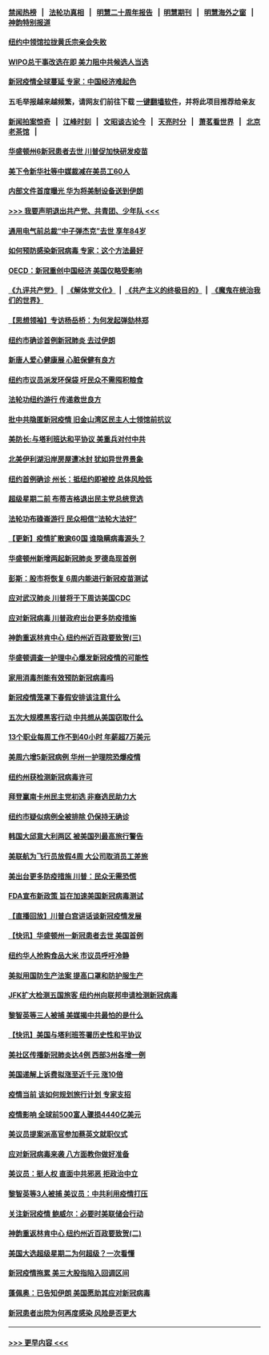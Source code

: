 #### [禁闻热榜](热点新闻.md?=0)  &nbsp;&nbsp;|&nbsp;&nbsp; [法轮功真相](https://github.com/gfw-breaker/truth/blob/master/README.md?=0) &nbsp;&nbsp;|&nbsp;&nbsp; [明慧二十周年报告](https://github.com/gfw-breaker/mh-reports/blob/master/README.md?=0) &nbsp;&nbsp;|&nbsp;&nbsp;[明慧期刊](https://github.com/gfw-breaker/mh-qikan) &nbsp;&nbsp;|&nbsp;&nbsp; [明慧海外之窗](https://github.com/gfw-breaker/mh-news/blob/master/README.md?=0) &nbsp;&nbsp;|&nbsp;&nbsp; [神韵特别报道](https://github.com/gfw-breaker/mh-news/blob/master/shenyun.md?=0)
#### [纽约中领馆拉拢黄氏宗亲会失败](../pages/nsc412/n11910480.md?t=03031102) 
#### [WIPO总干事改选在即 美力阻中共候选人当选](../pages/nsc412/n11910464.md?t=03031102) 
#### [新冠疫情全球蔓延 专家：中国经济难起色](../pages/nsc412/n11910439.md?t=03031102) 
#### 五毛举报越来越频繁，请网友们前往下载 [一键翻墙软件](https://github.com/gfw-breaker/ssr-accounts)，并将此项目推荐给亲友
#### [新闻拍案惊奇](https://github.com/gfw-breaker/banned-news/blob/master/pages/link4.md) &nbsp;&nbsp;|&nbsp;&nbsp; [江峰时刻](https://github.com/gfw-breaker/banned-news/blob/master/pages/link4.md) &nbsp;&nbsp;|&nbsp;&nbsp; [文昭谈古论今](https://github.com/gfw-breaker/banned-news/blob/master/pages/link4.md) &nbsp;&nbsp;|&nbsp;&nbsp; [天亮时分](https://github.com/gfw-breaker/banned-news/blob/master/pages/link4.md) &nbsp;&nbsp;|&nbsp;&nbsp; [萧茗看世界](https://github.com/gfw-breaker/banned-news/blob/master/pages/link4.md) &nbsp;&nbsp;|&nbsp;&nbsp; [北京老茶馆](https://github.com/gfw-breaker/banned-news/blob/master/pages/link4.md) &nbsp;&nbsp;|&nbsp;&nbsp; 
#### [华盛顿州6新冠患者去世 川普促加快研发疫苗](../pages/nsc412/n11910399.md?t=03031102) 
#### [美下令新华社等中媒裁减在美员工60人](../pages/nsc412/n11910256.md?t=03031102) 
#### [内部文件首度曝光 华为将美制设备送到伊朗](../pages/nsc412/n11910211.md?t=03031102) 
#### [>>> 我要声明退出共产党、共青团、少年队 <<<](https://github.com/begood0513/goodnews/blob/master/quit/letter.md) 
#### [通用电气前总裁“中子弹杰克”去世 享年84岁](../pages/nsc412/n11910095.md?t=03031102) 
#### [如何预防感染新冠病毒 专家：这个方法最好](../pages/nsc412/n11909928.md?t=03031102) 
#### [OECD：新冠重创中国经济 美国仅略受影响](../pages/nsc412/n11910023.md?t=03031102) 
#### [《九评共产党》](https://github.com/begood0513/9ping.md/blob/master/README.md) &nbsp;|&nbsp; [《解体党文化》](../../../../jtdwh.md/blob/master/README.md)  &nbsp;|&nbsp; [《共产主义的终极目的》](../../../../gczydzjmd.md/blob/master/README.md) &nbsp;|&nbsp; [《魔鬼在统治我们的世界》](../../../../mgztzwmdsj.md/blob/master/README.md) 
#### [【思想领袖】专访杨岳桥：为何发起弹劾林郑](../pages/nsc412/n11810919.md?t=03031102) 
#### [纽约市确诊首例新冠肺炎  去过伊朗](../pages/nsc412/n11908737.md?t=03031102) 
#### [新唐人爱心健康展  心脏保健有良方](../pages/nsc412/n11908619.md?t=03031102) 
#### [纽约市议员派发环保袋  吁民众不需囤积粮食](../pages/nsc412/n11908742.md?t=03031102) 
#### [法轮功纽约游行 传递救世良方](../pages/nsc412/n11907831.md?t=03031102) 
#### [批中共隐匿新冠疫情  旧金山湾区民主人士领馆前抗议](../pages/nsc412/n11908761.md?t=03031102) 
#### [美防长:与塔利班达和平协议 美重兵对付中共](../pages/nsc412/n11908366.md?t=03031102) 
#### [北美伊利湖沿岸房屋遭冰封 犹如异世界景象](../pages/nsc412/n11908465.md?t=03031102) 
#### [纽约首例确诊 州长：抵纽约即被控 总体风险低](../pages/nsc412/n11908143.md?t=03031102) 
#### [超级星期二前 布蒂吉格退出民主党总统竞选](../pages/nsc412/n11908156.md?t=03031102) 
#### [法轮功布碌崙游行 民众相信“法轮大法好”](../pages/nsc412/n11907645.md?t=03031102) 
#### [【更新】疫情扩散逾60国 谁隐瞒病毒源头？](../pages/nsc412/n11890652.md?t=03031102) 
#### [华盛顿州新增两起新冠肺炎 罗德岛现首例](../pages/nsc412/n11907757.md?t=03031102) 
#### [彭斯：股市将恢复 6周内能进行新冠疫苗测试](../pages/nsc412/n11907550.md?t=03031102) 
#### [应对武汉肺炎 川普将于下周访美国CDC](../pages/nsc412/n11907493.md?t=03031102) 
#### [应对新冠病毒 川普政府出台更多防疫措施](../pages/nsc412/n11907354.md?t=03031102) 
#### [神韵重返林肯中心 纽约州近百政要致贺(三)](../pages/nsc412/n11904356.md?t=03031102) 
#### [华盛顿调查一护理中心爆发新冠疫情的可能性](../pages/nsc412/n11907230.md?t=03031102) 
#### [家用消毒剂能有效预防新冠病毒吗](../pages/nsc412/n11905553.md?t=03031102) 
#### [新冠疫情笼罩下春假安排该注意什么](../pages/nsc412/n11906890.md?t=03031102) 
#### [五次大规模黑客行动 中共想从美国窃取什么](../pages/nsc412/n11899124.md?t=03031102) 
#### [13个职业每周工作不到40小时 年薪超7万美元](../pages/nsc412/n11893686.md?t=03031102) 
#### [美周六增5新冠病例 华州一护理院恐爆疫情](../pages/nsc412/n11905823.md?t=03031102) 
#### [纽约州获检测新冠病毒许可](../pages/nsc412/n11906069.md?t=03031102) 
#### [拜登赢南卡州民主党初选 非裔选民助力大](../pages/nsc412/n11905930.md?t=03031102) 
#### [纽约市疑似病例全被排除 仍保持无确诊](../pages/nsc412/n11906039.md?t=03031102) 
#### [韩国大邱意大利两区 被美国列最高旅行警告](../pages/nsc412/n11905944.md?t=03031102) 
#### [美联航为飞行员放假4周 大公司取消员工差旅](../pages/nsc412/n11905894.md?t=03031102) 
#### [美出台更多防疫措施 川普：民众无需恐慌](../pages/nsc412/n11905747.md?t=03031102) 
#### [FDA宣布新政策 旨在加速美国新冠病毒测试](../pages/nsc412/n11905693.md?t=03031102) 
#### [【直播回放】川普白宫讲话谈新冠疫情发展](../pages/nsc412/n11905588.md?t=03031102) 
#### [【快讯】华盛顿州一新冠患者去世 美国首例](../pages/nsc412/n11905571.md?t=03031102) 
#### [纽约华人抢购食品大米 市议员呼吁冷静](../pages/nsc412/n11904453.md?t=03031102) 
#### [美拟用国防生产法案 提高口罩和防护服生产](../pages/nsc412/n11905517.md?t=03031102) 
#### [JFK扩大检测五国旅客 纽约州向联邦申请检测新冠病毒](../pages/nsc412/n11905491.md?t=03031102) 
#### [黎智英等三人被捕 美媒揭中共最怕的是什么](../pages/nsc412/n11905316.md?t=03031102) 
#### [【快讯】美国与塔利班签署历史性和平协议](../pages/nsc412/n11905172.md?t=03031102) 
#### [美社区传播新冠肺炎达4例 西部3州各增一例](../pages/nsc412/n11904070.md?t=03031102) 
#### [美国递解上诉费拟涨至近千元  涨10倍](../pages/nsc412/n11904466.md?t=03031102) 
#### [疫情当前 该如何规划旅行计划 专家支招](../pages/nsc412/n11903865.md?t=03031102) 
#### [疫情影响 全球前500富人骤损4440亿美元](../pages/nsc412/n11904283.md?t=03031102) 
#### [美议员提案派高官参加蔡英文就职仪式](../pages/nsc412/n11904166.md?t=03031102) 
#### [应对新冠病毒来袭 八方面教你做好准备](../pages/nsc412/n11903736.md?t=03031102) 
#### [美议员：挺人权 直面中共邪恶 拒政治中立](../pages/nsc412/n11903790.md?t=03031102) 
#### [黎智英等3人被捕 美议员：中共利用疫情打压](../pages/nsc412/n11903768.md?t=03031102) 
#### [关注新冠疫情 鲍威尔：必要时美联储会行动](../pages/nsc412/n11903672.md?t=03031102) 
#### [神韵重返林肯中心 纽约州近百政要致贺(二)](../pages/nsc412/n11897500.md?t=03031102) 
#### [美国大选超级星期二为何超级？一次看懂](../pages/nsc412/n11903490.md?t=03031102) 
#### [新冠疫情拖累 美三大股指陷入回调区间](../pages/nsc412/n11903211.md?t=03031102) 
#### [蓬佩奥：已告知伊朗 美国愿助其应对新冠病毒](../pages/nsc412/n11903212.md?t=03031102) 
#### [新冠患者出院为何再度感染 风险是否更大](../pages/nsc412/n11903262.md?t=03031102) 

----
#### [ >>> 更早内容 <<< ](../indexes/nsc412-earlier.md)
